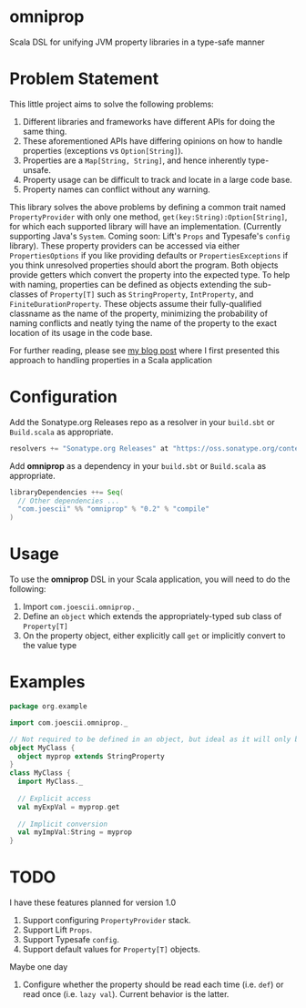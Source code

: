 omniprop
========

Scala DSL for unifying JVM property libraries in a type-safe manner

Problem Statement
=================

This little project aims to solve the following problems:

1. Different libraries and frameworks have different APIs for doing the same thing. 
2. These aforementioned APIs have differing opinions on how to handle properties (exceptions vs `Option[String]`).
3. Properties are a `Map[String, String]`, and hence inherently type-unsafe.
4. Property usage can be difficult to track and locate in a large code base.
5. Property names can conflict without any warning.

This library solves the above problems by defining a common trait named `PropertyProvider` with only one method, `get(key:String):Option[String]`, for which each supported library will have an implementation.  (Currently supporting Java's `System`.  Coming soon: Lift's `Props` and Typesafe's `config` library).  These property providers can be accessed via either `PropertiesOptions` if you like providing defaults or `PropertiesExceptions` if you think unresolved properties should abort the program.  Both objects provide getters which convert the property into the expected type.  To help with naming, properties can be defined as objects extending the sub-classes of `Property[T]` such as `StringProperty`, `IntProperty`, and `FiniteDurationProperty`.  These objects assume their fully-qualified classname as the name of the property, minimizing the probability of naming conflicts and neatly tying the name of the property to the exact location of its usage in the code base.

For further reading, please see [my blog post](http://proseand.co.nz/2014/02/03/java-properties-made-elegant-in-scala/) where I first presented this approach to handling properties in a Scala application

Configuration
=============

Add the Sonatype.org Releases repo as a resolver in your `build.sbt` or `Build.scala` as appropriate.

```scala
resolvers += "Sonatype.org Releases" at "https://oss.sonatype.org/content/repositories/releases/"
```

Add **omniprop** as a dependency in your `build.sbt` or `Build.scala` as appropriate.

```scala
libraryDependencies ++= Seq(
  // Other dependencies ...
  "com.joescii" %% "omniprop" % "0.2" % "compile"
)
```

Usage
=====

To use the **omniprop** DSL in your Scala application, you will need to do the following:

1. Import `com.joescii.omniprop._`
2. Define an `object` which extends the appropriately-typed sub class of `Property[T]`
3. On the property object, either explicitly call `get` or implicitly convert to the value type

Examples
========

```scala
package org.example

import com.joescii.omniprop._

// Not required to be defined in an object, but ideal as it will only be read once.
object MyClass {
  object myprop extends StringProperty
}
class MyClass {
  import MyClass._
  
  // Explicit access
  val myExpVal = myprop.get
  
  // Implicit conversion
  val myImpVal:String = myprop
}
```

TODO
====

I have these features planned for version 1.0

1. Support configuring `PropertyProvider` stack.
2. Support Lift `Props`.
3. Support Typesafe `config`.
4. Support default values for `Property[T]` objects.

Maybe one day

1. Configure whether the property should be read each time (i.e. `def`) or read once (i.e. `lazy val`).  Current behavior is the latter.